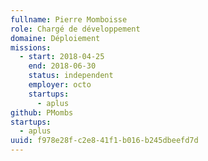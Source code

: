```yaml
---
fullname: Pierre Momboisse
role: Chargé de développement
domaine: Déploiement
missions:
  - start: 2018-04-25
    end: 2018-06-30
    status: independent
    employer: octo
    startups:
      - aplus
github: PMombs
startups:
  - aplus
uuid: f978e28f-c2e8-41f1-b016-b245dbeefd7d
---
```

